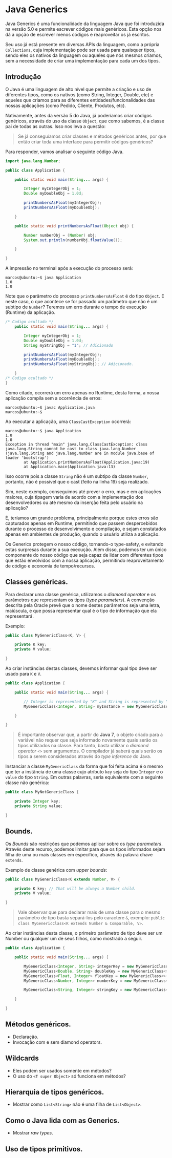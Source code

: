 # Java Generics

Java Generics é uma funcionalidade da linguagem Java que foi introduzida na versão 5.0 e permite escrever códigos mais genéricos. Esta opção nos dá a opção de escrever menos códigos e reaproveitar os já escritos.

Seu uso já está presente em diversas APIs da linguagem, como a própria `Collections`, cuja implementação pode ser usada para quaisquer tipos, sendo eles os nativos da linguagem ou aqueles que nós mesmos criamos, sem a necessidade de criar uma implementação para cada um dos tipos.

## Introdução

O Java é uma linguagem de alto nível que permite a criação e uso de diferentes tipos, como os nativos (como String, Integer, Double, etc) e aqueles que criamos para as diferentes entidades/funcionalidades das nossas aplicações (como Pedido, Cliente, Produtos, etc).

Nativamente, antes da versão 5 do Java, já poderíamos criar códigos genéricos, através do uso da classe `Object`, que como sabemos, é a classe pai de todas as outras. Isso nos leva a questão:

>Se já conseguíamos criar classes e métodos genéricos antes, por que então criar toda uma interface para permitir códigos genéricos?

Para responder, vamos analisar o seguinte código Java.

```java
import java.lang.Number;

public class Application {

    public static void main(String... args) {

        Integer myIntegerObj = 1;
        Double myDoubleObj = 1.0d;

        printNumbersAsFloat(myIntegerObj);
        printNumbersAsFloat(myDoubleObj);

    }

    public static void printNumbersAsFloat(Object obj) {

        Number numberObj = (Number) obj;
        System.out.println(numberObj.floatValue());

    }

}
```

A impressão no terminal após a execução do processo será:

```
marcos@ubuntu:~$ java Application
1.0
1.0
```

Note que o parâmetro do processo `printNumbersAsFloat` é do tipo `Object`. E neste caso, o que acontece se for passado um parâmetro que não é um subtipo de `Number`? Teremos um erro durante o tempo de execução (Runtime) da aplicação.

```java
/* Codigo ocultado */
    public static void main(String... args) {

        Integer myIntegerObj = 1;
        Double myDoubleObj = 1.0d;
        String myStringObj = "1"; // Adicionado

        printNumbersAsFloat(myIntegerObj);
        printNumbersAsFloat(myDoubleObj);
        printNumbersAsFloat(myStringObj); // Adicionado.

    }
/* Codigo ocultado */
}
```

Como citado, ocorrerá um erro apenas no Runtime, desta forma, a nossa aplicação compila sem a ocorrência de erros:

```
marcos@ubuntu:~$ javac Application.java
marcos@ubuntu:~$
```

Ao executar a aplicação, uma `ClassCastException` ocorrerá:

```
marcos@ubuntu:~$ java Application
1.0
1.0
Exception in thread "main" java.lang.ClassCastException: class java.lang.String cannot be cast to class java.lang.Number (java.lang.String and java.lang.Number are in module java.base of loader 'bootstrap')
        at Application.printNumbersAsFloat(Application.java:19)
        at Application.main(Application.java:13)
```

Isso ocorre pois a classe `String` não é um subtipo da classe `Number`, portanto, não é possível que o cast (feito na linha 19) seja realizado.

Sim, neste exemplo, conseguimos até prever o erro, mas e em aplicações maiores, cuja tipagem varia de acordo com a implementação dos desenvolvedores ou até mesmo da inserção feita pelo usuário na aplicação?

É, teríamos um grande problema, principalmente porque estes erros são capturados apenas em Runtime, permitindo que passem despercebidos durante o processo de desenvolvimento e compilação, e sejam constatados apenas em ambientes de produção, quando o usuário utiliza a aplicação.

Os Generics protegem o nosso código, tornando-o type-safety, e evitando estas surpresas durante a sua execução. Além disso, podemos ter um único componente do nosso código que seja capaz de lidar com diferentes tipos que estão envolvidos com a nossa aplicação, permitindo reaproveitamento de código e economia de tempo/recursos.

## Classes genéricas.

Para declarar uma classe genérica, utilizamos o _diamond operator_ e os parâmetros que representam os tipos (_type parameters_). A convenção descrita pela Oracle prevê que o nome destes parâmetros seja uma letra, maiúscula, e que possa representar qual é o tipo de informação que ela representará.

Exemplo:

```java
public class MyGenericClass<K, V> {

    private K key;
    private V value;

}
```

Ao criar instâncias destas classes, devemos informar qual tipo deve ser usado para `K` e `V`.

```java
public class Application {

    public static void main(String... args) {

        // Integer is represented by "K" and String is represented by "V".
        MyGenericClass<Integer, String> myInstance = new MyGenericClass<>();

    }

}
```

> É importante observar que, a partir do **Java 7**, o objeto criado para a variável não requer que seja informado novamente quais serão os tipos utilizados na classe. Para tanto, basta utilizar o _diamond operator_ `<>` sem argumentos. O compilador já saberá quais serão os tipos a serem considerados através do _type inference_ do Java.

Instanciar a classe `MyGenericClass` da forma que foi feita acima é o mesmo que ter a instância de uma classe cujo atributo `key` seja do tipo `Integer` e o `value` do tipo `String`. Em outras palavras, seria equivalente com a seguinte classe não genérica:

```java
public class MyNotGenericClass {

    private Integer key;
    private String value;

}
```

## Bounds.

Os _Bounds_ são restrições que podemos aplicar sobre os _type parameters_. Através deste recurso, podemos limitar para que os tipos informados sejam filha de uma ou mais classes em específico, através da palavra chave `extends`.

Exemplo de classe genérica com _upper bounds_:
```java
public class MyGenericClass<K extends Number, V> {

    private K key; // That will be always a Number child.
    private V value;

}
```

>Vale observar que para declarar mais de uma classe para o mesmo parâmetro de tipo basta separá-los pelo caractere `&`, exemplo: `public class MyGenericClass<K extends Number & Comparable, V>`.

Ao criar instâncias desta classe, o primeiro parâmetro de tipo deve ser um Number ou qualquer um de seus filhos, como mostrado a seguir.

```java
public class Application {

    public static void main(String... args) {

        MyGenericClass<Integer, String> integerKey = new MyGenericClass<>();
        MyGenericClass<Double, String> doubleKey = new MyGenericClass<>();
        MyGenericClass<Float, Integer> floatKey = new MyGenericClass<>();
        MyGenericClass<Number, Integer> numberKey = new MyGenericClass<>();

        MyGenericClass<String, Integer> stringKey = new MyGenericClass<>(); // that line will not compile.

    }

}
```

## Métodos genéricos.
- Declaração.
- Invocação com e sem diamond operators.

## Wildcards
- Eles podem ser usados somente em métodos?
- O uso do `<T super Object>` só funciona em métodos?

## Hierarquia de tipos genéricos.
- Mostrar como `List<String>` não é uma filha de `List<Object>`.

## Como o Java lida com as Generics.
- Mostrar _raw types_.

## Uso de tipos primitivos.

